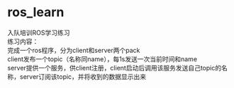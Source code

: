 # ros_learn
入队培训ROS学习练习  
练习内容：  
完成一个ros程序，分为client和server两个pack  
client发布一个topic（名称同name），每1s发送一次当前时间和name  
server提供一个服务，供client注册，client启动后调用该服务发送自己topic的名称，server订阅该topic，并将收到的数据显示出来
